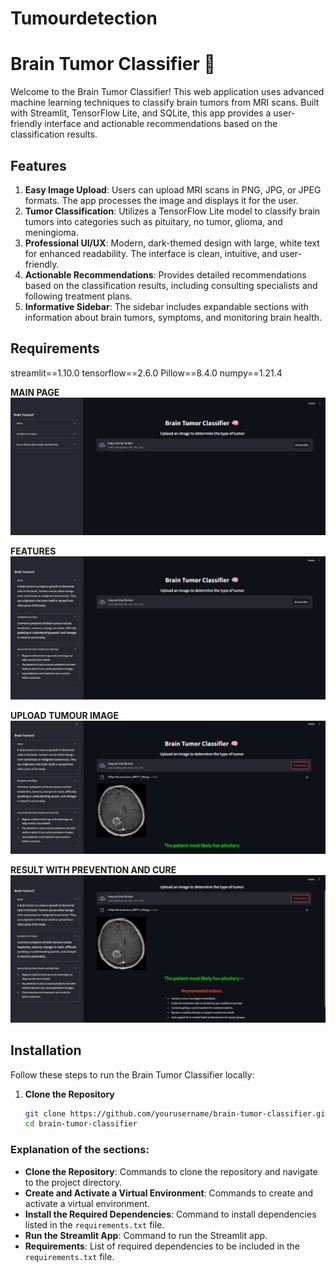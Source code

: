# Tumourdetection
# Brain Tumor Classifier 🧠

Welcome to the Brain Tumor Classifier! This web application uses advanced machine learning techniques to classify brain tumors from MRI scans. Built with Streamlit, TensorFlow Lite, and SQLite, this app provides a user-friendly interface and actionable recommendations based on the classification results.

## Features

1. **Easy Image Upload**: Users can upload MRI scans in PNG, JPG, or JPEG formats. The app processes the image and displays it for the user.
2. **Tumor Classification**: Utilizes a TensorFlow Lite model to classify brain tumors into categories such as pituitary, no tumor, glioma, and meningioma.
3. **Professional UI/UX**: Modern, dark-themed design with large, white text for enhanced readability. The interface is clean, intuitive, and user-friendly.
4. **Actionable Recommendations**: Provides detailed recommendations based on the classification results, including consulting specialists and following treatment plans.
5. **Informative Sidebar**: The sidebar includes expandable sections with information about brain tumors, symptoms, and monitoring brain health.

## Requirements

streamlit==1.10.0
tensorflow==2.6.0
Pillow==8.4.0
numpy==1.21.4 



**MAIN PAGE**
![](https://github.com/GauravAnand30/Tumourdetection/blob/main/screenshots/Screenshot%202024-06-30%20120028.png)

**FEATURES**
![](https://github.com/GauravAnand30/Tumourdetection/blob/main/screenshots/Screenshot%202024-06-30%20120120.png)


**UPLOAD TUMOUR IMAGE**
![](https://github.com/GauravAnand30/Tumourdetection/blob/main/screenshots/Screenshot%202024-06-30%20120154.png)

**RESULT WITH PREVENTION AND CURE**
![](https://github.com/GauravAnand30/Tumourdetection/blob/main/screenshots/Screenshot%202024-06-30%20120221.png)

## Installation

Follow these steps to run the Brain Tumor Classifier locally:

1. **Clone the Repository**
   ```bash
   git clone https://github.com/yourusername/brain-tumor-classifier.git
   cd brain-tumor-classifier


### Explanation of the sections:

- **Clone the Repository**: Commands to clone the repository and navigate to the project directory.
- **Create and Activate a Virtual Environment**: Commands to create and activate a virtual environment.
- **Install the Required Dependencies**: Command to install dependencies listed in the `requirements.txt` file.
- **Run the Streamlit App**: Command to run the Streamlit app.
- **Requirements**: List of required dependencies to be included in the `requirements.txt` file.


